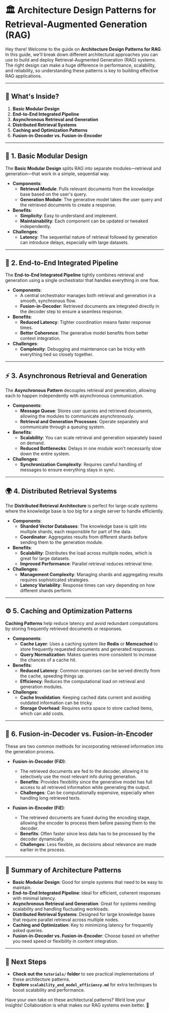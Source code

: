 # 🏛️ **Architecture Design Patterns for Retrieval-Augmented Generation (RAG)**

Hey there! Welcome to the guide on **Architecture Design Patterns for RAG**. In this guide, we'll break down different architectural approaches you can use to build and deploy Retrieval-Augmented Generation (RAG) systems. The right design can make a huge difference in performance, scalability, and reliability, so understanding these patterns is key to building effective RAG applications.

---

## 📂 **What's Inside?**

1. **Basic Modular Design**
2. **End-to-End Integrated Pipeline**
3. **Asynchronous Retrieval and Generation**
4. **Distributed Retrieval Systems**
5. **Caching and Optimization Patterns**
6. **Fusion-in-Decoder vs. Fusion-in-Encoder**

---

## 🧩 **1. Basic Modular Design**
The **Basic Modular Design** splits RAG into separate modules—retrieval and generation—that work in a simple, sequential way.

- **Components**:
  - **Retrieval Module**: Pulls relevant documents from the knowledge base based on the user's query.
  - **Generation Module**: The generative model takes the user query and the retrieved documents to create a response.
- **Benefits**:
  - **Simplicity**: Easy to understand and implement.
  - **Maintainability**: Each component can be updated or tweaked independently.
- **Challenges**:
  - **Latency**: The sequential nature of retrieval followed by generation can introduce delays, especially with large datasets.

---

## 🔄 **2. End-to-End Integrated Pipeline**
The **End-to-End Integrated Pipeline** tightly combines retrieval and generation using a single orchestrator that handles everything in one flow.

- **Components**:
  - A central orchestrator manages both retrieval and generation in a smooth, synchronous flow.
  - **Fusion-in-Decoder**: Retrieved documents are integrated directly in the decoder step to ensure a seamless response.
- **Benefits**:
  - **Reduced Latency**: Tighter coordination means faster response times.
  - **Better Coherence**: The generative model benefits from better context integration.
- **Challenges**:
  - **Complexity**: Debugging and maintenance can be tricky with everything tied so closely together.

---

## ⚡ **3. Asynchronous Retrieval and Generation**
The **Asynchronous Pattern** decouples retrieval and generation, allowing each to happen independently with asynchronous communication.

- **Components**:
  - **Message Queue**: Stores user queries and retrieved documents, allowing the modules to communicate asynchronously.
  - **Retrieval and Generation Processes**: Operate separately and communicate through a queuing system.
- **Benefits**:
  - **Scalability**: You can scale retrieval and generation separately based on demand.
  - **Reduced Bottlenecks**: Delays in one module won’t necessarily slow down the entire system.
- **Challenges**:
  - **Synchronization Complexity**: Requires careful handling of messages to ensure everything stays in sync.

---

## 🌍 **4. Distributed Retrieval Systems**
The **Distributed Retrieval Architecture** is perfect for large-scale systems where the knowledge base is too big for a single server to handle efficiently.

- **Components**:
  - **Sharded Vector Databases**: The knowledge base is split into multiple shards, each responsible for part of the data.
  - **Coordinator**: Aggregates results from different shards before sending them to the generation module.
- **Benefits**:
  - **Scalability**: Distributes the load across multiple nodes, which is great for large datasets.
  - **Improved Performance**: Parallel retrieval reduces retrieval time.
- **Challenges**:
  - **Management Complexity**: Managing shards and aggregating results requires sophisticated strategies.
  - **Latency Variability**: Response times can vary depending on how different shards perform.

---

## ⚙️ **5. Caching and Optimization Patterns**
**Caching Patterns** help reduce latency and avoid redundant computations by storing frequently retrieved documents or responses.

- **Components**:
  - **Cache Layer**: Uses a caching system like **Redis** or **Memcached** to store frequently requested documents and generated responses.
  - **Query Normalization**: Makes queries more consistent to increase the chances of a cache hit.
- **Benefits**:
  - **Reduced Latency**: Common responses can be served directly from the cache, speeding things up.
  - **Efficiency**: Reduces the computational load on retrieval and generation modules.
- **Challenges**:
  - **Cache Invalidation**: Keeping cached data current and avoiding outdated information can be tricky.
  - **Storage Overhead**: Requires extra space to store cached items, which can add costs.

---

## 🧠 **6. Fusion-in-Decoder vs. Fusion-in-Encoder**
These are two common methods for incorporating retrieved information into the generation process.

- **Fusion-in-Decoder (FiD)**:
  - The retrieved documents are fed to the decoder, allowing it to selectively use the most relevant info during generation.
  - **Benefits**: Provides flexibility since the generative model has full access to all retrieved information while generating the output.
  - **Challenges**: Can be computationally expensive, especially when handling long retrieved texts.

- **Fusion-in-Encoder (FiE)**:
  - The retrieved documents are fused during the encoding stage, allowing the encoder to process them before passing them to the decoder.
  - **Benefits**: Often faster since less data has to be processed by the decoder dynamically.
  - **Challenges**: Less flexible, as decisions about relevance are made earlier in the process.

---

## 🚀 **Summary of Architecture Patterns**
- **Basic Modular Design**: Good for simple systems that need to be easy to maintain.
- **End-to-End Integrated Pipeline**: Ideal for efficient, coherent responses with minimal latency.
- **Asynchronous Retrieval and Generation**: Great for systems needing scalability and handling fluctuating workloads.
- **Distributed Retrieval Systems**: Designed for large knowledge bases that require parallel retrieval across multiple nodes.
- **Caching and Optimization**: Key to minimizing latency for frequently asked queries.
- **Fusion-in-Decoder vs. Fusion-in-Encoder**: Choose based on whether you need speed or flexibility in content integration.

---

## 📌 **Next Steps**
- **Check out the `tutorials/` folder** to see practical implementations of these architecture patterns.
- **Explore `scalability_and_model_efficiency.md`** for extra techniques to boost scalability and performance.

Have your own take on these architectural patterns? We’d love your insights! Collaboration is what makes our RAG systems even better. 🤝
